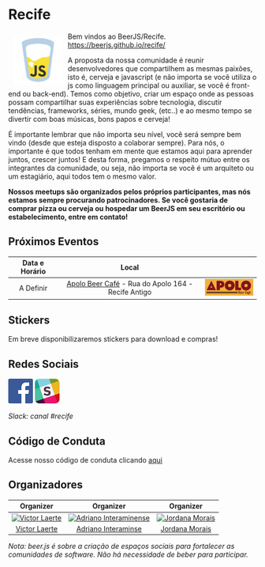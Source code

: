 # Recife 

<img src="/docs/img/icon-beerjs.png" align="left" hspace="10" vspace="6" width="20%">

Bem vindos ao BeerJS/Recife. https://beerjs.github.io/recife/

A proposta da nossa comunidade é reunir desenvolvedores que compartilhem as mesmas paixões, isto é, cerveja e javascript (e não importa se você utiliza o js como linguagem principal ou auxiliar, se você é front-end ou back-end). Temos como objetivo, criar um espaço onde as pessoas possam compartilhar suas experiências sobre tecnologia, discutir tendências, frameworks, séries, mundo geek, (etc..) e ao mesmo tempo se divertir com boas músicas, bons papos e cerveja!

É importante lembrar que não importa seu nível, você será sempre bem vindo (desde que esteja disposto a colaborar sempre). Para nós, o importante é que todos tenham em mente que estamos aqui para aprender juntos, crescer juntos! E desta forma, pregamos o respeito mútuo entre os integrantes da comunidade, ou seja, não importa se você é um arquiteto ou um estagiário, aqui todos tem o mesmo valor.

<b>Nossos meetups são organizados pelos próprios participantes, mas nós estamos sempre procurando patrocinadores. Se você gostaria de comprar pizza ou cerveja ou hospedar um BeerJS em seu escritório ou estabelecimento, entre em contato!</b>

## Próximos Eventos

| Data e Horário | Local |  |
|:-:|:-:|:-:|
| A Definir | [Apolo Beer Café](https://www.facebook.com/apolobeercafe) - Rua do Apolo 164 - Recife Antigo | [![Apolo Beer Café](/docs/img/icon-apolo.png)](https://www.facebook.com/apolobeercafe/)

## Stickers
Em breve disponibilizaremos stickers para download e compras!

## Redes Sociais
[![Facebook](/docs/img/icon-facebook.png)](https://www.facebook.com/beerjsrecife/) [![Slack](/docs/img/icon-slack.png)](https://beerjs-slack-invite.herokuapp.com/)

<i>Slack: canal #recife</i>

## Código de Conduta
Acesse nosso código de conduta clicando [aqui](https://github.com/beerjs/recife/blob/master/Citizen%20Code%20of%20Conduct)

## Organizadores

| Organizer | Organizer | Organizer |
|:-:|:-:|:-:|
| [![Victor Laerte](https://avatars0.githubusercontent.com/u/7623098?s=70)](https://github.com/victorlaerte) | [![Adriano Interaminense](https://avatars2.githubusercontent.com/u/12699849?s=70)](https://github.com/interaminense) | [![Jordana Morais](https://avatars1.githubusercontent.com/u/14336252?s=70)](https://github.com/jordanamorais) | [![Danilo Novelino](https://avatars2.githubusercontent.com/u/17599523?s=70)](https://github.com/DaniloNovelino)
| [Victor Laerte](http://www.victorlaerte.com) | [Adriano Interaminse](https://github.com/interaminense) | [Jordana Morais](https://github.com/jordanamorais) | [Danilo Novelino](https://github.com/DaniloNovelino) |

<i>Nota: beer.js é sobre a criação de espaços sociais para fortalecer as comunidades de software. Não há necessidade de beber para participar.</i>
